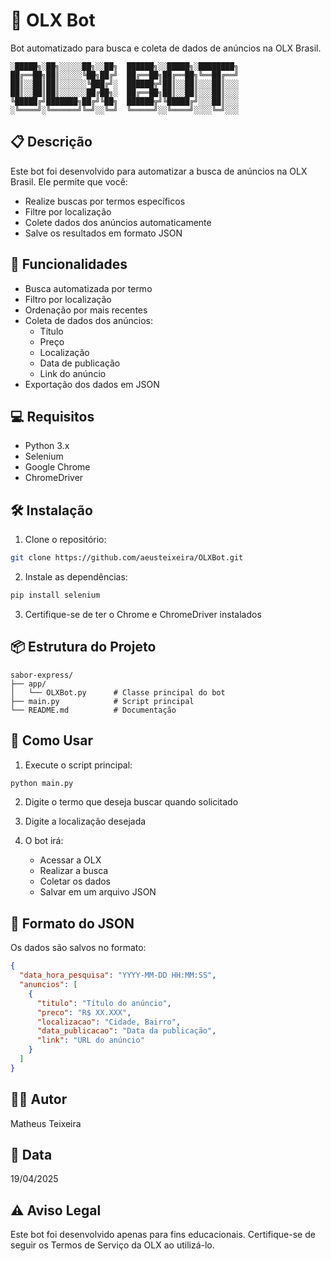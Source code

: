 # 🤖 OLX Bot

Bot automatizado para busca e coleta de dados de anúncios na OLX Brasil.

```
░█████╗░██╗░░░░░██╗░░██╗  ██████╗░░█████╗░████████╗
██╔══██╗██║░░░░░╚██╗██╔╝  ██╔══██╗██╔══██╗╚══██╔══╝
██║░░██║██║░░░░░░╚███╔╝░  ██████╦╝██║░░██║░░░██║░░░
██║░░██║██║░░░░░░██╔██╗░  ██╔══██╗██║░░██║░░░██║░░░
╚█████╔╝███████╗██╔╝╚██╗  ██████╦╝╚█████╔╝░░░██║░░░
░╚════╝░╚══════╝╚═╝░░╚═╝  ╚═════╝░░╚════╝░░░░╚═╝░░░
```

## 📋 Descrição

Este bot foi desenvolvido para automatizar a busca de anúncios na OLX Brasil. Ele permite que você:

- Realize buscas por termos específicos
- Filtre por localização
- Colete dados dos anúncios automaticamente
- Salve os resultados em formato JSON

## 🚀 Funcionalidades

- Busca automatizada por termo
- Filtro por localização
- Ordenação por mais recentes
- Coleta de dados dos anúncios:
  - Título
  - Preço
  - Localização
  - Data de publicação
  - Link do anúncio
- Exportação dos dados em JSON

## 💻 Requisitos

- Python 3.x
- Selenium
- Google Chrome
- ChromeDriver

## 🛠️ Instalação

1. Clone o repositório:
```bash
git clone https://github.com/aeusteixeira/OLXBot.git
```

2. Instale as dependências:
```bash
pip install selenium
```

3. Certifique-se de ter o Chrome e ChromeDriver instalados

## 📦 Estrutura do Projeto

```
sabor-express/
├── app/
│   └── OLXBot.py      # Classe principal do bot
├── main.py            # Script principal
└── README.md          # Documentação
```

## 🎯 Como Usar

1. Execute o script principal:
```bash
python main.py
```

2. Digite o termo que deseja buscar quando solicitado

3. Digite a localização desejada

4. O bot irá:
   - Acessar a OLX
   - Realizar a busca
   - Coletar os dados
   - Salvar em um arquivo JSON

## 📄 Formato do JSON

Os dados são salvos no formato:
```json
{
  "data_hora_pesquisa": "YYYY-MM-DD HH:MM:SS",
  "anuncios": [
    {
      "titulo": "Título do anúncio",
      "preco": "R$ XX.XXX",
      "localizacao": "Cidade, Bairro",
      "data_publicacao": "Data da publicação",
      "link": "URL do anúncio"
    }
  ]
}
```

## 👨‍💻 Autor

Matheus Teixeira

## 📅 Data

19/04/2025

## ⚠️ Aviso Legal

Este bot foi desenvolvido apenas para fins educacionais. Certifique-se de seguir os Termos de Serviço da OLX ao utilizá-lo. 
